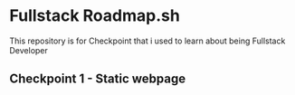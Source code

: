 # Fullstack Roadmap.sh

This repository is for Checkpoint that i used to learn about being Fullstack Developer
## Checkpoint 1 - Static webpage
